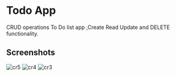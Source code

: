 # Todo App

CRUD operations
To Do list app ,Create Read Update and DELETE functionality.

## Screenshots
![cr5](https://user-images.githubusercontent.com/110675248/207617641-92d70131-9017-4dd9-a0f5-4f800aaeac32.JPG)
![cr4](https://user-images.githubusercontent.com/110675248/207617656-ede7dee9-0687-4077-8a75-b8848bac0096.JPG)
![cr3](https://user-images.githubusercontent.com/110675248/207617715-67854648-1a51-4699-bad9-ab541c044a49.JPG)
